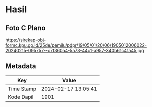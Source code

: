 # Hasil

## Foto C Plano

https://sirekap-obj-formc.kpu.go.id/25de/pemilu/pdpr/19/05/01/20/06/1905012006022-20240215-095757--c7f360a4-5a73-44c1-a957-340b61c41a45.jpg


## Metadata

| Key        | Value               |
| ---------- | ------------------- |
| Time Stamp | 2024-02-17 13:05:41 |
| Kode Dapil | 1901                |



